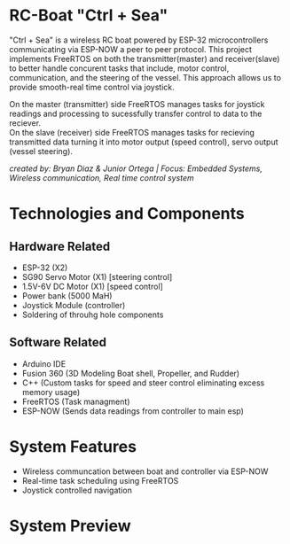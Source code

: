 # RC-Boat "Ctrl + Sea"
"Ctrl + Sea" is a wireless RC boat powered by ESP-32 microcontrollers communicating via ESP-NOW a peer to peer protocol. This project implements FreeRTOS on both the transmitter(master) and receiver(slave) to better handle concurent tasks that include, motor control, communication, and the steering of the vessel. This approach allows us to provide smooth-real time control via joystick.
<br>

On the master (transmitter) side  FreeRTOS manages tasks for joystick readings and processing to sucessfully transfer control to data to the reciever.<br>
On the slave (receiver) side FreeRTOS manages tasks for recieving transmitted data turning it into motor output (speed control), servo output (vessel steering).

*created by: Bryan Diaz & Junior Ortega | Focus: Embedded Systems, Wireless communication, Real time control system*

# Technologies and Components
## Hardware Related
- ESP-32 (X2)
- SG90 Servo Motor (X1) [steering control]
- 1.5V-6V DC Motor (X1) [speed control]
- Power bank (5000 MaH)
- Joystick Module (controller)
- Soldering of throuhg hole components

## Software Related
- Arduino IDE
- Fusion 360 (3D Modeling Boat shell, Propeller, and Rudder)
- C++ (Custom tasks for speed and steer control eliminating excess memory usage)
- FreeRTOS (Task managment)
- ESP-NOW (Sends data readings from controller to main esp)

# System Features
- Wireless communcation between boat and controller via ESP-NOW
- Real-time task scheduling using FreeRTOS
- Joystick controlled navigation

# System Preview



